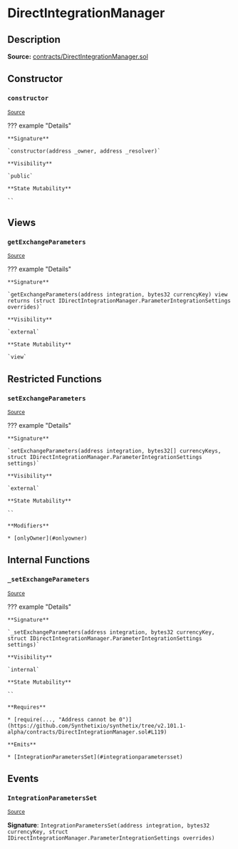 # DirectIntegrationManager

## Description

**Source:** [contracts/DirectIntegrationManager.sol](https://github.com/Synthetixio/synthetix/tree/v2.101.1-alpha/contracts/DirectIntegrationManager.sol)

## Constructor

### `constructor`

<sub>[Source](https://github.com/Synthetixio/synthetix/tree/v2.101.1-alpha/contracts/DirectIntegrationManager.sol#L34)</sub>

??? example "Details"

    **Signature**

    `constructor(address _owner, address _resolver)`

    **Visibility**

    `public`

    **State Mutability**

    ``

## Views

### `getExchangeParameters`

<sub>[Source](https://github.com/Synthetixio/synthetix/tree/v2.101.1-alpha/contracts/DirectIntegrationManager.sol#L44)</sub>

??? example "Details"

    **Signature**

    `getExchangeParameters(address integration, bytes32 currencyKey) view returns (struct IDirectIntegrationManager.ParameterIntegrationSettings overrides)`

    **Visibility**

    `external`

    **State Mutability**

    `view`

## Restricted Functions

### `setExchangeParameters`

<sub>[Source](https://github.com/Synthetixio/synthetix/tree/v2.101.1-alpha/contracts/DirectIntegrationManager.sol#L102)</sub>

??? example "Details"

    **Signature**

    `setExchangeParameters(address integration, bytes32[] currencyKeys, struct IDirectIntegrationManager.ParameterIntegrationSettings settings)`

    **Visibility**

    `external`

    **State Mutability**

    ``

    **Modifiers**

    * [onlyOwner](#onlyowner)

## Internal Functions

### `_setExchangeParameters`

<sub>[Source](https://github.com/Synthetixio/synthetix/tree/v2.101.1-alpha/contracts/DirectIntegrationManager.sol#L114)</sub>

??? example "Details"

    **Signature**

    `_setExchangeParameters(address integration, bytes32 currencyKey, struct IDirectIntegrationManager.ParameterIntegrationSettings settings)`

    **Visibility**

    `internal`

    **State Mutability**

    ``

    **Requires**

    * [require(..., "Address cannot be 0")](https://github.com/Synthetixio/synthetix/tree/v2.101.1-alpha/contracts/DirectIntegrationManager.sol#L119)

    **Emits**

    * [IntegrationParametersSet](#integrationparametersset)

## Events

### `IntegrationParametersSet`

<sub>[Source](https://github.com/Synthetixio/synthetix/tree/v2.101.1-alpha/contracts/DirectIntegrationManager.sol#L127)</sub>

**Signature**: `IntegrationParametersSet(address integration, bytes32 currencyKey, struct IDirectIntegrationManager.ParameterIntegrationSettings overrides)`
